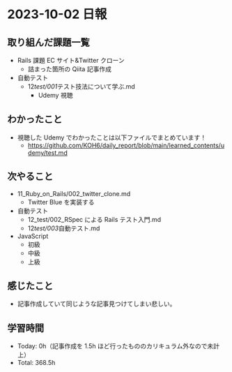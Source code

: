 # 2023-10-02 日報

## 取り組んだ課題一覧

- Rails 課題 EC サイト&Twitter クローン
  - 詰まった箇所の Qiita 記事作成
- 自動テスト
  - 12*test/001*テスト技法について学ぶ.md
    - Udemy 視聴

## わかったこと

- 視聴した Udemy でわかったことは以下ファイルでまとめています！
  - https://github.com/KOH6/daily_report/blob/main/learned_contents/udemy/test.md

## 次やること

- 11_Ruby_on_Rails/002_twitter_clone.md
  - Twitter Blue を実装する
- 自動テスト
  - 12_test/002_RSpec による Rails テスト入門.md
  - 12*test/003*自動テスト.md
- JavaScript
  - 初級
  - 中級
  - 上級

## 感じたこと

- 記事作成していて同じような記事見つけてしまい悲しい。

## 学習時間

- Today: 0h（記事作成を 1.5h ほど行ったもののカリキュラム外なので未計上）
- Total: 368.5h
